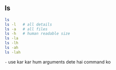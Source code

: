 ## ls

```bash
ls
ls -l   # all details
ls -a   # all files
ls -h   # human readable size
ls -la
ls -lh
ls -ah
ls -lah
```

`-` use kar kar hum arguments dete hai command ko